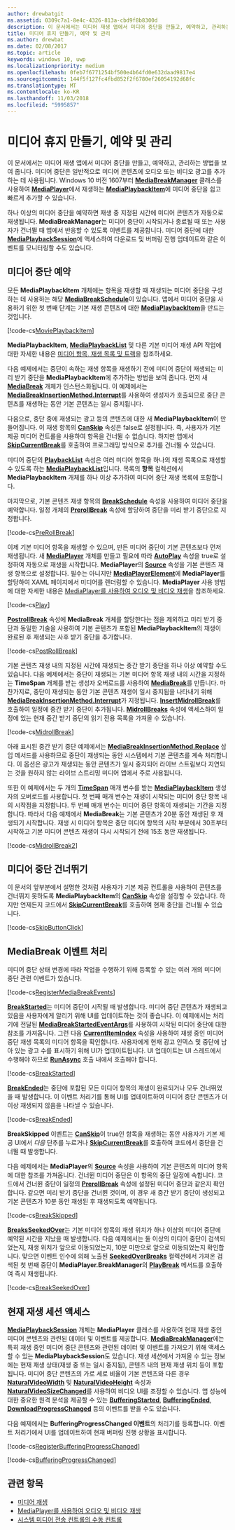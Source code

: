 ```yaml
---
author: drewbatgit
ms.assetid: 0309c7a1-8e4c-4326-813a-cbd9f8b8300d
description: 이 문서에서는 미디어 재생 앱에서 미디어 중단을 만들고, 예약하고, 관리하는 방법을 보여 줍니다.
title: 미디어 휴지 만들기, 예약 및 관리
ms.author: drewbat
ms.date: 02/08/2017
ms.topic: article
keywords: windows 10, uwp
ms.localizationpriority: medium
ms.openlocfilehash: 0feb7f6771254bf500e4b64fd0e632daad9817e4
ms.sourcegitcommit: 144f5f127fc4fbd852f2f6780ef26054192d68fc
ms.translationtype: MT
ms.contentlocale: ko-KR
ms.lasthandoff: 11/03/2018
ms.locfileid: "5995857"
---
```

# <a name="create-schedule-and-manage-media-breaks"></a>미디어 휴지 만들기, 예약 및 관리

이 문서에서는 미디어 재생 앱에서 미디어 중단을 만들고, 예약하고, 관리하는 방법을 보여 줍니다. 미디어 중단은 일반적으로 미디어 콘텐츠에 오디오 또는 비디오 광고를 추가하는 데 사용됩니다. Windows 10 버전 1607부터 [**MediaBreakManager**](https://msdn.microsoft.com/library/windows/apps/Windows.Media.Playback.MediaBreakManager) 클래스를 사용하여 [**MediaPlayer**](https://msdn.microsoft.com/library/windows/apps/Windows.Media.Playback.MediaPlayer)에서 재생하는 [**MediaPlaybackItem**](https://msdn.microsoft.com/library/windows/apps/Windows.Media.Playback.MediaPlaybackItem)에 미디어 중단을 쉽고 빠르게 추가할 수 있습니다.


하나 이상의 미디어 중단을 예약하면 재생 중 지정된 시간에 미디어 콘텐츠가 자동으로 재생됩니다. **MediaBreakManager**는 미디어 중단이 시작되거나 종료될 때 또는 사용자가 건너뛸 때 앱에서 반응할 수 있도록 이벤트를 제공합니다. 미디어 중단에 대한 [**MediaPlaybackSession**](https://msdn.microsoft.com/library/windows/apps/Windows.Media.Playback.MediaPlaybackSession)에 액세스하여 다운로드 및 버퍼링 진행 업데이트와 같은 이벤트를 모니터링할 수도 있습니다.

## <a name="schedule-media-breaks"></a>미디어 중단 예약
모든 **MediaPlaybackItem** 개체에는 항목을 재생할 때 재생되는 미디어 중단을 구성하는 데 사용하는 해당 [**MediaBreakSchedule**](https://msdn.microsoft.com/library/windows/apps/Windows.Media.Playback.MediaBreakSchedule)이 있습니다. 앱에서 미디어 중단을 사용하기 위한 첫 번째 단계는 기본 재생 콘텐츠에 대한 [**MediaPlaybackItem**](https://msdn.microsoft.com/library/windows/apps/Windows.Media.Playback.MediaPlaybackItem)을 만드는 것입니다. 

[!code-cs[MoviePlaybackItem](./code/MediaBreaks_RS1/cs/MainPage.xaml.cs#SnippetMoviePlaybackItem)]

**MediaPlaybackItem**, [**MediaPlaybackList**](https://msdn.microsoft.com/library/windows/apps/Windows.Media.Playback.MediaPlaybackList) 및 다른 기본 미디어 재생 API 작업에 대한 자세한 내용은 [미디어 항목, 재생 목록 및 트랙](media-playback-with-mediasource.md)을 참조하세요.

다음 예제에서는 중단이 속하는 재생 항목을 재생하기 전에 미디어 중단이 재생되는 미리 받기 중단을 **MediaPlaybackItem**에 추가하는 방법을 보여 줍니다. 먼저 새 [**MediaBreak**](https://msdn.microsoft.com/library/windows/apps/Windows.Media.Playback.MediaBreak) 개체가 인스턴스화됩니다. 이 예제에서는 [**MediaBreakInsertionMethod.Interrupt**](https://msdn.microsoft.com/library/windows/apps/Windows.Media.Playback.MediaBreakInsertionMethod)를 사용하여 생성자가 호출되므로 중단 콘텐츠를 재생하는 동안 기본 콘텐츠는 일시 중지됩니다. 

다음으로, 중단 중에 재생되는 광고 등의 콘텐츠에 대한 새 **MediaPlaybackItem**이 만들어집니다. 이 재생 항목의 [**CanSkip**](https://msdn.microsoft.com/library/windows/apps/Windows.Media.Playback.MediaPlaybackItem.CanSkip) 속성은 false로 설정됩니다. 즉, 사용자가 기본 제공 미디어 컨트롤을 사용하여 항목을 건너뛸 수 없습니다. 하지만 앱에서 [**SkipCurrentBreak**](https://msdn.microsoft.com/library/windows/apps/Windows.Media.Playback.MediaBreakManager.SkipCurrentBreak)를 호출하여 프로그래밍 방식으로 추가를 건너뛸 수 있습니다. 

미디어 중단의 [**PlaybackList**](https://msdn.microsoft.com/library/windows/apps/Windows.Media.Playback.MediaBreak.PlaybackList) 속성은 여러 미디어 항목을 하나의 재생 목록으로 재생할 수 있도록 하는 [**MediaPlaybackList**](https://msdn.microsoft.com/library/windows/apps/Windows.Media.Playback.MediaPlaybackList)입니다. 목록의 **항목** 컬렉션에서 **MediaPlaybackItem** 개체를 하나 이상 추가하여 미디어 중단 재생 목록에 포함합니다.

마지막으로, 기본 콘텐츠 재생 항목의 [**BreakSchedule**](https://msdn.microsoft.com/library/windows/apps/Windows.Media.Playback.MediaPlaybackItem.BreakSchedule) 속성을 사용하여 미디어 중단을 예약합니다. 일정 개체의 [**PrerollBreak**](https://msdn.microsoft.com/library/windows/apps/Windows.Media.Playback.MediaBreakSchedule.PrerollBreak) 속성에 할당하여 중단을 미리 받기 중단으로 지정합니다.

[!code-cs[PreRollBreak](./code/MediaBreaks_RS1/cs/MainPage.xaml.cs#SnippetPreRollBreak)]

이제 기본 미디어 항목을 재생할 수 있으며, 만든 미디어 중단이 기본 콘텐츠보다 먼저 재생됩니다. 새 [**MediaPlayer**](https://msdn.microsoft.com/library/windows/apps/Windows.Media.Playback.MediaPlayer) 개체를 만들고 필요에 따라 [**AutoPlay**](https://msdn.microsoft.com/library/windows/apps/Windows.Media.Playback.MediaPlayer.AutoPlay) 속성을 true로 설정하여 자동으로 재생을 시작합니다. **MediaPlayer**의 [**Source**](https://msdn.microsoft.com/library/windows/apps/Windows.Media.Playback.MediaPlayer.Source) 속성을 기본 콘텐츠 재생 항목으로 설정합니다. 필수는 아니지만 [**MediaPlayerElement**](https://msdn.microsoft.com/library/windows/apps/Windows.UI.Xaml.Controls.MediaPlayerElement)에 **MediaPlayer**를 할당하여 XAML 페이지에서 미디어를 렌더링할 수 있습니다. **MediaPlayer** 사용 방법에 대한 자세한 내용은 [MediaPlayer를 사용하여 오디오 및 비디오 재생](play-audio-and-video-with-mediaplayer.md)을 참조하세요.

[!code-cs[Play](./code/MediaBreaks_RS1/cs/MainPage.xaml.cs#SnippetPlay)]

[**PostrollBreak**](https://msdn.microsoft.com/library/windows/apps/Windows.Media.Playback.MediaBreakSchedule.PostrollBreak) 속성에 **MediaBreak** 개체를 할당한다는 점을 제외하고 미리 받기 중단과 동일한 기술을 사용하여 기본 콘텐츠가 포함된 **MediaPlaybackItem**의 재생이 완료된 후 재생되는 사후 받기 중단을 추가합니다.

[!code-cs[PostRollBreak](./code/MediaBreaks_RS1/cs/MainPage.xaml.cs#SnippetPostRollBreak)]

기본 콘텐츠 재생 내의 지정된 시간에 재생되는 중간 받기 중단을 하나 이상 예약할 수도 있습니다. 다음 예제에서는 중단이 재생되는 기본 미디어 항목 재생 내의 시간을 지정하는 **TimeSpan** 개체를 받는 생성자 오버로드를 사용하여 [**MediaBreak**](https://msdn.microsoft.com/library/windows/apps/Windows.Media.Playback.MediaBreak)를 만듭니다. 마찬가지로, 중단이 재생되는 동안 기본 콘텐츠 재생이 일시 중지됨을 나타내기 위해 [**MediaBreakInsertionMethod.Interrupt**](https://msdn.microsoft.com/library/windows/apps/Windows.Media.Playback.MediaBreakInsertionMethod)가 지정됩니다. [**InsertMidrollBreak**](https://msdn.microsoft.com/library/windows/apps/mt670692)를 호출하여 일정에 중간 받기 중단이 추가됩니다. [**MidrollBreaks**](https://msdn.microsoft.com/library/windows/apps/Windows.Media.Playback.MediaBreakSchedule.MidrollBreaks) 속성에 액세스하여 일정에 있는 현재 중간 받기 중단의 읽기 전용 목록을 가져올 수 있습니다.

[!code-cs[MidrollBreak](./code/MediaBreaks_RS1/cs/MainPage.xaml.cs#SnippetMidrollBreak)]

아래 표시된 중간 받기 중단 예제에서는 [**MediaBreakInsertionMethod.Replace**](https://msdn.microsoft.com/library/windows/apps/Windows.Media.Playback.MediaBreakInsertionMethod) 삽입 메서드를 사용하므로 중단이 재생되는 동안 시스템에서 기본 콘텐츠를 계속 처리합니다. 이 옵션은 광고가 재생되는 동안 콘텐츠가 일시 중지되어 라이브 스트림보다 지연되는 것을 원하지 않는 라이브 스트리밍 미디어 앱에서 주로 사용됩니다. 

또한 이 예제에서는 두 개의 [**TimeSpan**](https://msdn.microsoft.com/library/windows/apps/Windows.Foundation.TimeSpan) 매개 변수를 받는 [**MediaPlaybackItem**](https://msdn.microsoft.com/library/windows/apps/Windows.Media.Playback.MediaPlaybackItem) 생성자의 오버로드를 사용합니다. 첫 번째 매개 변수는 재생이 시작되는 미디어 중단 항목 내의 시작점을 지정합니다. 두 번째 매개 변수는 미디어 중단 항목이 재생되는 기간을 지정합니다. 따라서 다음 예제에서 **MediaBreak**는 기본 콘텐츠가 20분 동안 재생된 후 재생되기 시작합니다. 재생 시 미디어 항목은 중단 미디어 항목의 시작 부분에서 30초부터 시작하고 기본 미디어 콘텐츠 재생이 다시 시작되기 전에 15초 동안 재생됩니다.

[!code-cs[MidrollBreak2](./code/MediaBreaks_RS1/cs/MainPage.xaml.cs#SnippetMidrollBreak2)]

## <a name="skip-media-breaks"></a>미디어 중단 건너뛰기
이 문서의 앞부분에서 설명한 것처럼 사용자가 기본 제공 컨트롤을 사용하여 콘텐츠를 건너뛰지 못하도록 **MediaPlaybackItem**의 [**CanSkip**](https://msdn.microsoft.com/library/windows/apps/Windows.Media.Playback.MediaPlaybackItem.CanSkip) 속성을 설정할 수 있습니다. 하지만 언제든지 코드에서 [**SkipCurrentBreak**](https://msdn.microsoft.com/library/windows/apps/Windows.Media.Playback.MediaBreakManager.SkipCurrentBreak)를 호출하여 현재 중단을 건너뛸 수 있습니다.

[!code-cs[SkipButtonClick](./code/MediaBreaks_RS1/cs/MainPage.xaml.cs#SnippetSkipButtonClick)]

## <a name="handle-mediabreak-events"></a>MediaBreak 이벤트 처리

미디어 중단 상태 변경에 따라 작업을 수행하기 위해 등록할 수 있는 여러 개의 미디어 중단 관련 이벤트가 있습니다.

[!code-cs[RegisterMediaBreakEvents](./code/MediaBreaks_RS1/cs/MainPage.xaml.cs#SnippetRegisterMediaBreakEvents)]

[**BreakStarted**](https://msdn.microsoft.com/library/windows/apps/Windows.Media.Playback.MediaBreakManager.BreakStarted)는 미디어 중단이 시작될 때 발생합니다. 미디어 중단 콘텐츠가 재생되고 있음을 사용자에게 알리기 위해 UI를 업데이트하는 것이 좋습니다. 이 예제에서는 처리기에 전달된 [**MediaBreakStartedEventArgs**](https://msdn.microsoft.com/library/windows/apps/Windows.Media.Playback.MediaBreakStartedEventArgs)를 사용하여 시작된 미디어 중단에 대한 참조를 가져옵니다. 그런 다음 [**CurrentItemIndex**](https://msdn.microsoft.com/library/windows/apps/Windows.Media.Playback.MediaPlaybackList.CurrentItemIndex) 속성을 사용하여 재생 중인 미디어 중단 재생 목록의 미디어 항목을 확인합니다. 사용자에게 현재 광고 인덱스 및 중단에 남아 있는 광고 수를 표시하기 위해 UI가 업데이트됩니다. UI 업데이트는 UI 스레드에서 수행해야 하므로 [**RunAsync**](https://msdn.microsoft.com/library/windows/apps/hh750317) 호출 내에서 호출해야 합니다. 

[!code-cs[BreakStarted](./code/MediaBreaks_RS1/cs/MainPage.xaml.cs#SnippetBreakStarted)]

[**BreakEnded**](https://msdn.microsoft.com/library/windows/apps/Windows.Media.Playback.MediaBreakManager.BreakEnded)는 중단에 포함된 모든 미디어 항목의 재생이 완료되거나 모두 건너뛰었을 때 발생합니다. 이 이벤트 처리기를 통해 UI를 업데이트하여 미디어 중단 콘텐츠가 더 이상 재생되지 않음을 나타낼 수 있습니다.

[!code-cs[BreakEnded](./code/MediaBreaks_RS1/cs/MainPage.xaml.cs#SnippetBreakEnded)]

**BreakSkipped** 이벤트는 [**CanSkip**](https://msdn.microsoft.com/library/windows/apps/Windows.Media.Playback.MediaPlaybackItem.CanSkip)이 true인 항목을 재생하는 동안 사용자가 기본 제공 UI에서 *다음* 단추를 누르거나 [**SkipCurrentBreak**](https://msdn.microsoft.com/library/windows/apps/Windows.Media.Playback.MediaBreakManager.SkipCurrentBreak)를 호출하여 코드에서 중단을 건너뛸 때 발생합니다.

다음 예제에서는 **MediaPlayer**의 [**Source**](https://msdn.microsoft.com/library/windows/apps/Windows.Media.Playback.MediaPlayer.Source) 속성을 사용하여 기본 콘텐츠의 미디어 항목에 대한 참조를 가져옵니다. 건너뛴 미디어 중단은 이 항목의 중단 일정에 속합니다. 코드에서 건너뛴 중단이 일정의 [**PrerollBreak**](https://msdn.microsoft.com/library/windows/apps/Windows.Media.Playback.MediaBreakSchedule.PrerollBreak) 속성에 설정된 미디어 중단과 같은지 확인합니다. 같으면 미리 받기 중단을 건너뛴 것이며, 이 경우 새 중간 받기 중단이 생성되고 기본 콘텐츠가 10분 동안 재생된 후 재생되도록 예약됩니다.

[!code-cs[BreakSkipped](./code/MediaBreaks_RS1/cs/MainPage.xaml.cs#SnippetBreakSkipped)]

[**BreaksSeekedOver**](https://msdn.microsoft.com/library/windows/apps/Windows.Media.Playback.MediaBreakManager.BreaksSeekedOver)는 기본 미디어 항목의 재생 위치가 하나 이상의 미디어 중단에 예약된 시간을 지났을 때 발생합니다. 다음 예제에서는 둘 이상의 미디어 중단이 검색되었는지, 재생 위치가 앞으로 이동되었는지, 10분 미만으로 앞으로 이동되었는지 확인합니다. 맞으면 이벤트 인수에 의해 노출된 [**SeekedOverBreaks**](https://msdn.microsoft.com/library/windows/apps/Windows.Media.Playback.MediaBreakSeekedOverEventArgs.SeekedOverBreaks) 컬렉션에서 가져온 검색된 첫 번째 중단이 **MediaPlayer.BreakManager**의 [**PlayBreak**](https://msdn.microsoft.com/library/windows/apps/mt670689) 메서드를 호출하여 즉시 재생됩니다.

[!code-cs[BreakSeekedOver](./code/MediaBreaks_RS1/cs/MainPage.xaml.cs#SnippetBreakSeekedOver)]


## <a name="access-the-current-playback-session"></a>현재 재생 세션 액세스
[**MediaPlaybackSession**](https://msdn.microsoft.com/library/windows/apps/Windows.Media.Playback.MediaPlaybackSession) 개체는 **MediaPlayer** 클래스를 사용하여 현재 재생 중인 미디어 콘텐츠와 관련된 데이터 및 이벤트를 제공합니다. [**MediaBreakManager**](https://msdn.microsoft.com/library/windows/apps/Windows.Media.Playback.MediaBreakManager)에는 특히 재생 중인 미디어 중단 콘텐츠와 관련된 데이터 및 이벤트를 가져오기 위해 액세스할 수 있는 **MediaPlaybackSession**도 있습니다. 재생 세션에서 가져올 수 있는 정보에는 현재 재생 상태(재생 중 또는 일시 중지됨), 콘텐츠 내의 현재 재생 위치 등이 포함됩니다. 미디어 중단 콘텐츠의 가로 세로 비율이 기본 콘텐츠와 다른 경우 [**NaturalVideoWidth**](https://msdn.microsoft.com/library/windows/apps/Windows.Media.Playback.MediaPlaybackSession.NaturalVideoWidth) 및 [**NaturalVideoHeight**](https://msdn.microsoft.com/library/windows/apps/Windows.Media.Playback.MediaPlaybackSession.NaturalVideoHeight) 속성과 [**NaturalVideoSizeChanged**](https://msdn.microsoft.com/library/windows/apps/Windows.Media.Playback.MediaPlaybackSession.NaturalVideoSizeChanged)를 사용하여 비디오 UI를 조정할 수 있습니다. 앱 성능에 대한 중요한 원격 분석을 제공할 수 있는 [**BufferingStarted**](https://msdn.microsoft.com/library/windows/apps/Windows.Media.Playback.MediaPlaybackSession.BufferingStarted), [**BufferingEnded**](https://msdn.microsoft.com/library/windows/apps/Windows.Media.Playback.MediaPlaybackSession.BufferingEnded), [**DownloadProgressChanged**](https://msdn.microsoft.com/library/windows/apps/Windows.Media.Playback.MediaPlaybackSession.DownloadProgressChanged) 등의 이벤트를 받을 수도 있습니다.

다음 예제에서는 **BufferingProgressChanged 이벤트**의 처리기를 등록합니다. 이벤트 처리기에서 UI를 업데이트하여 현재 버퍼링 진행 상황을 표시합니다.

[!code-cs[RegisterBufferingProgressChanged](./code/MediaBreaks_RS1/cs/MainPage.xaml.cs#SnippetRegisterBufferingProgressChanged)]

[!code-cs[BufferingProgressChanged](./code/MediaBreaks_RS1/cs/MainPage.xaml.cs#SnippetBufferingProgressChanged)]

## <a name="related-topics"></a>관련 항목
* [미디어 재생](media-playback.md)
* [MediaPlayer를 사용하여 오디오 및 비디오 재생](play-audio-and-video-with-mediaplayer.md)
* [시스템 미디어 전송 컨트롤의 수동 컨트롤](system-media-transport-controls.md)

 

 




